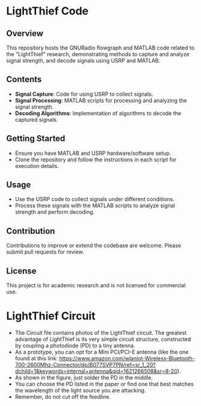 # LightThief Code

## Overview
This repository hosts the GNURadio flowgraph and MATLAB code related to the "LightThief" research, demonstrating methods to capture and analyze signal strength, and decode signals using USRP and MATLAB.

## Contents
- **Signal Capture**: Code for using USRP to collect signals.
- **Signal Processing**: MATLAB scripts for processing and analyzing the signal strength.
- **Decoding Algorithms**: Implementation of algorithms to decode the captured signals.

## Getting Started
- Ensure you have MATLAB and USRP hardware/software setup.
- Clone the repository and follow the instructions in each script for execution details.

## Usage
- Use the USRP code to collect signals under different conditions.
- Process these signals with the MATLAB scripts to analyze signal strength and perform decoding.

## Contribution
Contributions to improve or extend the codebase are welcome. Please submit pull requests for review.

## License
This project is for academic research and is not licensed for commercial use.


# LightThief Circuit

- The Circuit file contains photos of the LightThief circuit. The greatest advantage of LightThief is its very simple circuit structure, constructed by coupling a photodiode (PD) to a tiny antenna. 
- As a prototype, you can opt for a Mini PCI/PCI-E antenna (like the one found at this link: https://www.amazon.com/wlaniot-Wireless-Bluetooth-700-2600Mhz-Connector/dp/B077SVP7PN/ref=sr_1_20?dchild=1&keywords=internal+antenna&qid=1621266508&sr=8-20). 
- As shown in the figure, just solder the PD in the middle. 
- You can choose the PD listed in the paper or find one that best matches the wavelength of the light source you are attacking. 
- Remember, do not cut off the feedline.